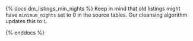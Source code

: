 {% docs dm_listings_min_nights %}
    Keep in mind that old listings might have `minimum_nights` set to 0 in the source tables. Our cleansing algorithm updates this to `1`.

{% enddocs %}